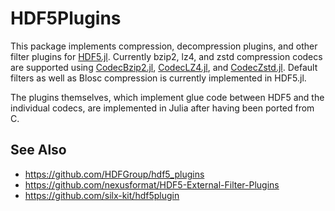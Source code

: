 # HDF5Plugins

This package implements compression, decompression plugins, and other filter plugins for [HDF5.jl](https://github.com/JuliaIO/HDF5.jl). Currently bzip2, lz4, and zstd compression codecs are supported using [CodecBzip2.jl](https://github.com/JuliaIO/CodecBzip2.jl), [CodecLZ4.jl](https://github.com/JuliaIO/CodecLz4.jl), and [CodecZstd.jl](https://github.com/JuliaIO/CodecZstd.jl). Default filters as well as Blosc compression is currently implemented in HDF5.jl.

The plugins themselves, which implement glue code between HDF5 and the individual codecs, are implemented in Julia after having been ported from C.

## See Also

* https://github.com/HDFGroup/hdf5_plugins
* https://github.com/nexusformat/HDF5-External-Filter-Plugins
* https://github.com/silx-kit/hdf5plugin